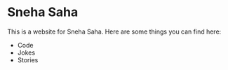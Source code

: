 
Sneha Saha
==========

This is a website for Sneha Saha. Here are some things you can find here:

- Code
- Jokes
- Stories

